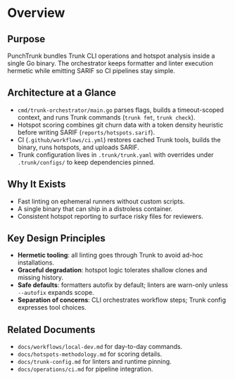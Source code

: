 # Overview

## Purpose

PunchTrunk bundles Trunk CLI operations and hotspot analysis inside a single Go binary. The orchestrator keeps formatter and linter execution hermetic while emitting SARIF so CI pipelines stay simple.

## Architecture at a Glance

- `cmd/trunk-orchestrator/main.go` parses flags, builds a timeout-scoped context, and runs Trunk commands (`trunk fmt`, `trunk check`).
- Hotspot scoring combines git churn data with a token density heuristic before writing SARIF (`reports/hotspots.sarif`).
- CI (`.github/workflows/ci.yml`) restores cached Trunk tools, builds the binary, runs hotspots, and uploads SARIF.
- Trunk configuration lives in `.trunk/trunk.yaml` with overrides under `.trunk/configs/` to keep dependencies pinned.

## Why It Exists

- Fast linting on ephemeral runners without custom scripts.
- A single binary that can ship in a distroless container.
- Consistent hotspot reporting to surface risky files for reviewers.

## Key Design Principles

- **Hermetic tooling**: all linting goes through Trunk to avoid ad-hoc installations.
- **Graceful degradation**: hotspot logic tolerates shallow clones and missing history.
- **Safe defaults**: formatters autofix by default; linters are warn-only unless `--autofix` expands scope.
- **Separation of concerns**: CLI orchestrates workflow steps; Trunk config expresses tool choices.

## Related Documents

- `docs/workflows/local-dev.md` for day-to-day commands.
- `docs/hotspots-methodology.md` for scoring details.
- `docs/trunk-config.md` for linters and runtime pinning.
- `docs/operations/ci.md` for pipeline integration.
